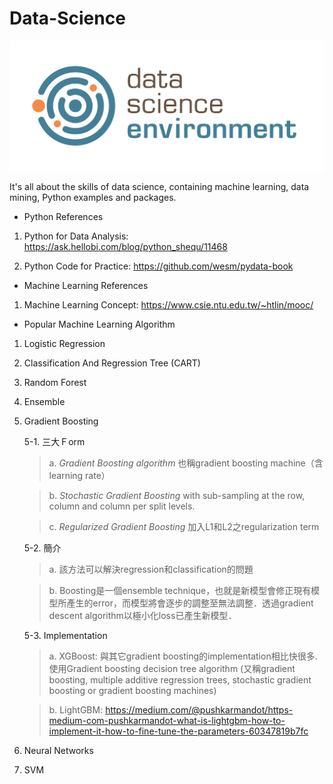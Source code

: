 # Data-Science
![images](https://github.com/mayritaspring/Data-Science/blob/master/figures/data_science.png)

It's all about the skills of data science, containing machine learning, data mining, Python examples and packages.

- Python References
1. Python for Data Analysis: https://ask.hellobi.com/blog/python_shequ/11468

2. Python Code for Practice: https://github.com/wesm/pydata-book

- Machine Learning References
1. Machine Learning Concept: https://www.csie.ntu.edu.tw/~htlin/mooc/

- Popular Machine Learning Algorithm
1. Logistic Regression

2. Classification And Regression Tree (CART) 

3. Random Forest

4. Ensemble

5. Gradient Boosting

	5-1. 三大Ｆorm
 	> a. *Gradient Boosting algorithm* 也稱gradient boosting machine（含learning rate）
 	
	> b. *Stochastic Gradient Boosting* with sub-sampling at the row, column and column per split levels.

	> c. *Regularized Gradient Boosting* 加入L1和L2之regularization term
	
	5-2. 簡介
	> a. 該方法可以解決regression和classification的問題
	
	> b. Boosting是一個ensemble technique，也就是新模型會修正現有模型所產生的error，而模型將會逐步的調整至無法調整．透過gradient descent algorithm以極小化loss已產生新模型．


	5-3. Implementation
	> a. XGBoost: 與其它gradient boosting的implementation相比快很多. 使用Gradient boosting decision tree algorithm (又稱gradient boosting, multiple additive regression trees, stochastic gradient boosting or gradient boosting machines) 

	> b. LightGBM: https://medium.com/@pushkarmandot/https-medium-com-pushkarmandot-what-is-lightgbm-how-to-implement-it-how-to-fine-tune-the-parameters-60347819b7fc

6. Neural Networks

7. SVM
